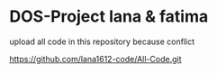 # DOS-Project lana & fatima
upload  all code in this repository because conflict 

https://github.com/lana1612-code/All-Code.git
